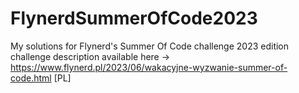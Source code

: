 # FlynerdSummerOfCode2023

My solutions for Flynerd's Summer Of Code challenge 2023 edition  challenge description available here -> https://www.flynerd.pl/2023/06/wakacyjne-wyzwanie-summer-of-code.html [PL]
